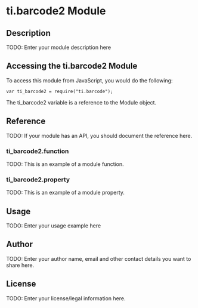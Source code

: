 # ti.barcode2 Module

## Description

TODO: Enter your module description here

## Accessing the ti.barcode2 Module

To access this module from JavaScript, you would do the following:

    var ti_barcode2 = require("ti.barcode");

The ti_barcode2 variable is a reference to the Module object.

## Reference

TODO: If your module has an API, you should document
the reference here.

### ti_barcode2.function

TODO: This is an example of a module function.

### ti_barcode2.property

TODO: This is an example of a module property.

## Usage

TODO: Enter your usage example here

## Author

TODO: Enter your author name, email and other contact
details you want to share here.

## License

TODO: Enter your license/legal information here.
